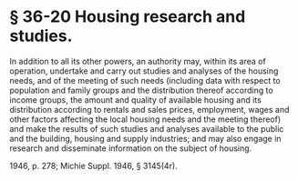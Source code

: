 # § 36-20 Housing research and studies.

<p>In addition to all its other powers, an authority may, within its area of operation, undertake and carry out studies and analyses of the housing needs, and of the meeting of such needs (including data with respect to population and family groups and the distribution thereof according to income groups, the amount and quality of available housing and its distribution according to rentals and sales prices, employment, wages and other factors affecting the local housing needs and the meeting thereof) and make the results of such studies and analyses available to the public and the building, housing and supply industries; and may also engage in research and disseminate information on the subject of housing.</p><p>1946, p. 278; Michie Suppl. 1946, § 3145(4r).</p>